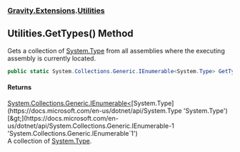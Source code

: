 ### [Gravity.Extensions](./Gravity-Extensions.md 'Gravity.Extensions').[Utilities](./Gravity-Extensions-Utilities.md 'Gravity.Extensions.Utilities')
## Utilities.GetTypes() Method
Gets a collection of [System.Type](https://docs.microsoft.com/en-us/dotnet/api/System.Type 'System.Type') from all assemblies where the executing assembly is currently located.  
```csharp
public static System.Collections.Generic.IEnumerable<System.Type> GetTypes();
```
#### Returns
[System.Collections.Generic.IEnumerable&lt;](https://docs.microsoft.com/en-us/dotnet/api/System.Collections.Generic.IEnumerable-1 'System.Collections.Generic.IEnumerable`1')[System.Type](https://docs.microsoft.com/en-us/dotnet/api/System.Type 'System.Type')[&gt;](https://docs.microsoft.com/en-us/dotnet/api/System.Collections.Generic.IEnumerable-1 'System.Collections.Generic.IEnumerable`1')  
A collection of [System.Type](https://docs.microsoft.com/en-us/dotnet/api/System.Type 'System.Type').  
